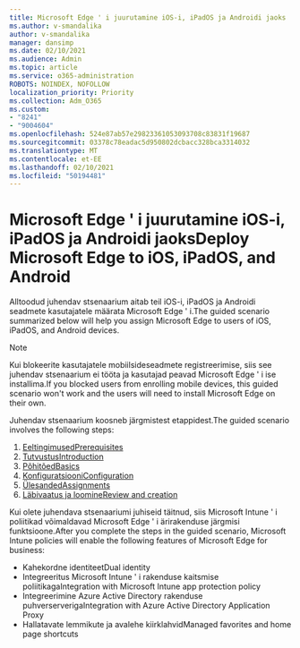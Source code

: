 ```yaml
---
title: Microsoft Edge ' i juurutamine iOS-i, iPadOS ja Androidi jaoks
ms.author: v-smandalika
author: v-smandalika
manager: dansimp
ms.date: 02/10/2021
ms.audience: Admin
ms.topic: article
ms.service: o365-administration
ROBOTS: NOINDEX, NOFOLLOW
localization_priority: Priority
ms.collection: Adm_O365
ms.custom:
- "8241"
- "9004604"
ms.openlocfilehash: 524e87ab57e29823361053093708c83831f19687
ms.sourcegitcommit: 03378c78eadac5d950802dcbacc328bca3314032
ms.translationtype: MT
ms.contentlocale: et-EE
ms.lasthandoff: 02/10/2021
ms.locfileid: "50194481"
---
```

# <a name="deploy-microsoft-edge-to-ios-ipados-and-android"></a><span data-ttu-id="f959c-102">Microsoft Edge ' i juurutamine iOS-i, iPadOS ja Androidi jaoks</span><span class="sxs-lookup"><span data-stu-id="f959c-102">Deploy Microsoft Edge to iOS, iPadOS, and Android</span></span>

<span data-ttu-id="f959c-103">Alltoodud juhendav stsenaarium aitab teil iOS-i, iPadOS ja Androidi seadmete kasutajatele määrata Microsoft Edge ' i.</span><span class="sxs-lookup"><span data-stu-id="f959c-103">The guided scenario summarized below will help you assign Microsoft Edge to users of iOS, iPadOS, and Android devices.</span></span>

> [!NOTE]
> <span data-ttu-id="f959c-104">Kui blokeerite kasutajatele mobiilsideseadmete registreerimise, siis see juhendav stsenaarium ei tööta ja kasutajad peavad Microsoft Edge ' i ise installima.</span><span class="sxs-lookup"><span data-stu-id="f959c-104">If you blocked users from enrolling mobile devices, this guided scenario won't work and the users will need to install Microsoft Edge on their own.</span></span>

<span data-ttu-id="f959c-105">Juhendav stsenaarium koosneb järgmistest etappidest.</span><span class="sxs-lookup"><span data-stu-id="f959c-105">The guided scenario involves the following steps:</span></span>

1. [<span data-ttu-id="f959c-106">Eeltingimused</span><span class="sxs-lookup"><span data-stu-id="f959c-106">Prerequisites</span></span>](https://docs.microsoft.com/mem/intune/fundamentals/guided-scenarios-edge#prerequisites)
2. [<span data-ttu-id="f959c-107">Tutvustus</span><span class="sxs-lookup"><span data-stu-id="f959c-107">Introduction</span></span>](https://docs.microsoft.com/mem/intune/fundamentals/guided-scenarios-edge#step-1---introduction)
3. [<span data-ttu-id="f959c-108">Põhitõed</span><span class="sxs-lookup"><span data-stu-id="f959c-108">Basics</span></span>](https://docs.microsoft.com/mem/intune/fundamentals/guided-scenarios-edge#step-2---basics)
4. [<span data-ttu-id="f959c-109">Konfiguratsiooni</span><span class="sxs-lookup"><span data-stu-id="f959c-109">Configuration</span></span>](https://docs.microsoft.com/mem/intune/fundamentals/guided-scenarios-edge#step-3---configuration)
5. [<span data-ttu-id="f959c-110">Ülesanded</span><span class="sxs-lookup"><span data-stu-id="f959c-110">Assignments</span></span>](https://docs.microsoft.com/mem/intune/fundamentals/guided-scenarios-edge#step-4---assignments)
6. [<span data-ttu-id="f959c-111">Läbivaatus ja loomine</span><span class="sxs-lookup"><span data-stu-id="f959c-111">Review and creation</span></span>](https://docs.microsoft.com/mem/intune/fundamentals/guided-scenarios-edge#step-5---review--create)

<span data-ttu-id="f959c-112">Kui olete juhendava stsenaariumi juhiseid täitnud, siis Microsoft Intune ' i poliitikad võimaldavad Microsoft Edge ' i ärirakenduse järgmisi funktsioone.</span><span class="sxs-lookup"><span data-stu-id="f959c-112">After you complete the steps in the guided scenario, Microsoft Intune policies will enable the following features of Microsoft Edge for business:</span></span>

- <span data-ttu-id="f959c-113">Kahekordne identiteet</span><span class="sxs-lookup"><span data-stu-id="f959c-113">Dual identity</span></span>
- <span data-ttu-id="f959c-114">Integreeritus Microsoft Intune ' i rakenduse kaitsmise poliitikaga</span><span class="sxs-lookup"><span data-stu-id="f959c-114">Integration with Microsoft Intune app protection policy</span></span>
- <span data-ttu-id="f959c-115">Integreerimine Azure Active Directory rakenduse puhverserveriga</span><span class="sxs-lookup"><span data-stu-id="f959c-115">Integration with Azure Active Directory Application Proxy</span></span>
- <span data-ttu-id="f959c-116">Hallatavate lemmikute ja avalehe kiirklahvid</span><span class="sxs-lookup"><span data-stu-id="f959c-116">Managed favorites and home page shortcuts</span></span>
